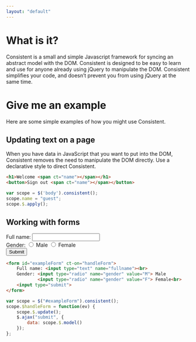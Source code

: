 ```yaml
---
layout: "default"
---
```


What is it?
===========

Consistent is a small and simple Javascript framework for syncing an abstract model with the DOM. Consistent is designed to be easy to learn and use for anyone already using jQuery to manipulate the DOM. Consistent simplifies your code, and doesn’t prevent you from using jQuery at the same time.



Give me an example
==================

Here are some simple examples of how you might use Consistent.

Updating text on a page
-----------------------

When you have data in JavaScript that you want to put into the DOM, Consistent removes the need to manipulate the DOM directly. Use a declarative style to direct Consistent.

```html
<h1>Welcome <span ct="name"></span></h1>
<button>Sign out <span ct="name"></span></button>
```

```javascript
var scope = $('body').consistent();
scope.name = "guest";
scope.$.apply();
```

Working with forms
------------------

<form id="exampleForm" ct-on="handleForm">
    Full name: <input type="text" name="fullname"><br>
    Gender: <input type="radio" name="gender" value="M"> Male 
            <input type="radio" name="gender" value="F"> Female<br>
    <input type="submit">
</form>
<script>
var scope = $("#exampleForm").consistent();
scope.$handleForm = function(ev) {
    scope.$.update();
    $.ajax("submit", {
        data: scope.$.model()
    });
};
</script>

```html
<form id="exampleForm" ct-on="handleForm">
    Full name: <input type="text" name="fullname"><br>
    Gender: <input type="radio" name="gender" value="M"> Male 
            <input type="radio" name="gender" value="F"> Female<br>
    <input type="submit">
</form>
```

```javascript
var scope = $("#exampleForm").consistent();
scope.$handleForm = function(ev) {
    scope.$.update();
    $.ajax("submit", {
        data: scope.$.model()
    });
};
```
